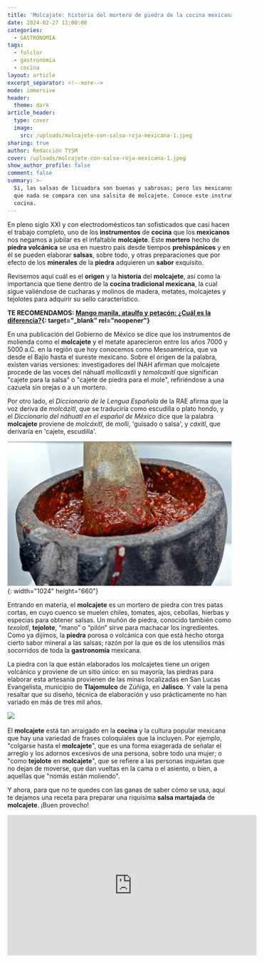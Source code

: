 ```yaml
---
title: 'Molcajate: historia del mortero de piedra de la cocina mexicana'
date: 2024-02-27 11:00:00
categories:
  - GASTRONOMIA
tags:
  - folclor
  - gastronomia
  - cocina
layout: article
excerpt_separator: <!--more-->
mode: immersive
header:
  theme: dark
article_header:
  type: cover
  image:
    src: /uploads/molcajete-con-salsa-roja-mexicana-1.jpeg
sharing: true
author: Redacción TYSM
cover: /uploads/molcajete-con-salsa-roja-mexicana-1.jpeg
show_author_profile: false
comment: false
summary: >-
  Sí, las salsas de licuadora son buenas y sabrosas; pero los mexicanos sabemos
  que nada se compara con una salsita de molcajete. Conoce este instrumento de
  cocina.
---
```

En pleno siglo XXI y con electrodomésticos tan sofisticados que casi hacen el trabajo completo, uno de los **instrumentos** de **cocina** que los **mexicanos** nos negamos a jubilar es el infaltable **molcajete**. Este **mortero** hecho de **piedra volcánica** se usa en nuestro país desde tiempos **prehispánicos** y en él se pueden elaborar **salsas**, sobre todo, y otras preparaciones que por efecto de los **minerales** de la **piedra** adquieren un **sabor** exquisito.

Revisemos aquí cuál es el **origen** y la **historia** del **molcajete**, así como la importancia que tiene dentro de la **cocina tradicional mexicana**, la cual sigue valiéndose de cucharas y molinos de madera, metates, molcajetes y tejolotes para adquirir su sello característico.

**TE RECOMENDAMOS:&nbsp;[Mango manila, ataulfo y petacón: ¿Cuál es la diferencia?](https://blog.tonoysumariachi.com/gastronomia/2022/07/19/mango-manila-ataulfo-y-petacon-cual-es-la-diferencia.html){: target="_blank" rel="noopener"}**

En una publicación del Gobierno de México se dice que los instrumentos de molienda como el **molcajete** y el metate aparecieron entre los años 7000 y 5000 a.C. en la región que hoy conocemos como Mesoamérica, que va desde el Bajío hasta el sureste mexicano. Sobre el origen de la palabra, existen varias versiones: investigadores del INAH afirman que molcajete procede de las voces del náhuatl *mollicaxtli* y *temolcaxitl* que significan "cajete para la salsa" o "cajete de piedra para el mole", refiriéndose a una cazuela sin orejas o a un mortero.

Por otro lado, el *Diccionario de le Lengua Española* de la RAE afirma que la voz deriva de *molcázitl*, que se traduciría como escudilla o plato hondo, y el&nbsp;*Diccionario del náhuatl en el español de México*&nbsp;dice que la palabra **molcajete** proviene de&nbsp;*molcáxitl*, de&nbsp;*molli*, 'guisado o salsa', y&nbsp;*cáxitl*, que derivaría en 'cajete, escudilla'.

![](/uploads/molcajete-con-salsa-roja-mexicana-3.jpeg){: width="1024" height="660"}

Entrando en materia, el **molcajete** es un mortero de piedra con tres patas cortas, en cuyo cuenco se muelen chiles, tomates, ajos, cebollas, hierbas y especias para obtener salsas. Un muñón de piedra, conocido también como *texolotl*, **tejolote**, “mano” o “pilón” sirve para machacar los ingredientes. Como ya dijimos, la **piedra** porosa o volcánica con que está hecho otorga cierto sabor mineral a las salsas; razón por la que es de los utensilios más socorridos de toda la **gastronomía** mexicana.

La piedra con la que están elaborados los molcajetes tiene un origen volcánico y proviene de un sitio único: en su mayoría, las piedras para elaborar esta artesanía provienen de las minas localizadas en San Lucas Evangelista, municipio de **Tlajomulco** de Zúñiga, en **Jalisco**. Y vale la pena resaltar que su diseño, técnica de elaboración y uso prácticamente no han variado en más de tres mil años.

![](https://upload.wikimedia.org/wikipedia/commons/2/2a/Molcajete_ohs02.jpg)

El **molcajete** está tan arraigado en la **cocina** y la cultura popular mexicana que hay una variedad de frases coloquiales que la incluyen. Por ejemplo, "colgarse hasta el **molcajete**", que es una forma exagerada de señalar el arreglo y los adornos excesivos de una persona, sobre todo una mujer; o "como **tejolote** en **molcajete**", que se refiere a las personas inquietas que no dejan de moverse, que dan vueltas en la cama o el asiento, o bien, a aquellas que "nomás están moliendo".

Y ahora, para que no te quedes con las ganas de saber cómo se usa, aquí te dejamos una receta para preparar una riquísima **salsa martajada** de **molcajete**. ¡Buen provecho!

<iframe width="560" height="315" src="https://www.youtube.com/embed/47w2S6X7Syk?si=BeedhYh2jWulayMh" title="YouTube video player" frameborder="0" allow="accelerometer; autoplay; clipboard-write; encrypted-media; gyroscope; picture-in-picture; web-share" allowfullscreen></iframe>